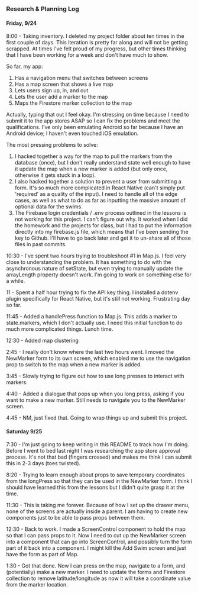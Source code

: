 ### Research & Planning Log
#### Friday, 9/24

8:00 - Taking inventory. I deleted my project folder about ten times in the first couple of days. This iteration is pretty far along and will not be getting scrapped. At times I've felt proud of my progress, but other times thinking that I have been working for a week and don't have much to show.

So far, my app:
1. Has a navigation menu that switches between screens
2. Has a map screen that shows a live map
3. Lets users sign up, in, and out
4. Lets the user add a marker to the map
5. Maps the Firestore marker collection to the map

Actually, typing that out I feel okay. I'm stressing on time because I need to submit it to the app stores ASAP so I can fix the problems and meet the qualifications. I've only been emulating Android so far because I have an Android device; I haven't even touched iOS emulation.

The most pressing problems to solve:
1. I hacked together a way for the map to pull the markers from the database (once), but I don't really understand state well enough to have it update the map when a new marker is added (but only once, otherwise it gets stuck in a loop).
2. I also hacked together a solution to prevent a user from submitting a form. It's so much more complicated in React Native (can't simply put 'required' as a quality of the input). I need to handle all of the edge cases, as well as what to do as far as inputting the massive amount of optional data for the swims.
3. The Firebase login credentials / .env process outlined in the lessons is not working for this project. I can't figure out why. It worked when I did the homework and the projects for class, but I had to put the information directly into my firebase.js file, which means that I've been sending the key to Github. I'll have to go back later and get it to un-share all of those files in past commits.

10:30 - I've spent two hours trying to troubleshoot #1 in Map.js. I feel very close to understanding the problem. It has something to do with the asynchronous nature of setState, but even trying to manually update the arrayLength property doesn't work. I'm going to work on something else for a while.

11 - Spent a half hour trying to fix the API key thing. I installed a dotenv plugin specifically for React Native, but it's still not working. Frustrating day so far.

11:45 - Added a handlePress function to Map.js. This adds a marker to state.markers, which I don't actually use. I need this initial function to do much more complicated things. Lunch time.

12:30 - Added map clustering

2:45 - I really don't know where the last two hours went. I moved the NewMarker form to its own screen, which enabled me to use the navigation prop to switch to the map when a new marker is added.

3:45 - Slowly trying to figure out how to use long presses to interact with markers.

4:40 - Added a dialogue that pops up when you long press, asking if you want to make a new marker. Still needs to navigate you to the NewMarker screen.

4:45 - NM, just fixed that. Going to wrap things up and submit this project.

#### Saturday 9/25

7:30 - I'm just going to keep writing in this README to track how I'm doing. Before I went to bed last night I was researching the app store approval process. It's not that bad (fingers crossed) and makes me think I can submit this in 2-3 days (toes twisted).

8:20 - Trying to learn enough about props to save temporary coordinates from the longPress so that they can be used in the NewMarker form. I think I should have learned this from the lessons but I didn't quite grasp it at the time.

11:30 - This is taking me forever. Because of how I set up the drawer menu, none of the screens are actually inside a parent. I am having to create new components just to be able to pass props between them.

12:30 - Back to work. I made a ScreenControl component to hold the map so that I can pass props to it. Now I need to cut up the NewMarker screen into a component that can go into ScreenControl, and possibly turn the form part of it back into a component. I might kill the Add Swim screen and just have the form as part of Map.

1:30 - Got that done. Now I can press on the map, navigate to a form, and (potentially) make a new marker. I need to update the forms and Firestore collection to remove latitude/longitude as now it will take a coordinate value from the marker location.